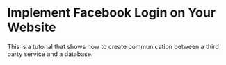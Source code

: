 # Implement Facebook Login on Your Website
This is a tutorial that shows how to create communication between a third party service and a database.
